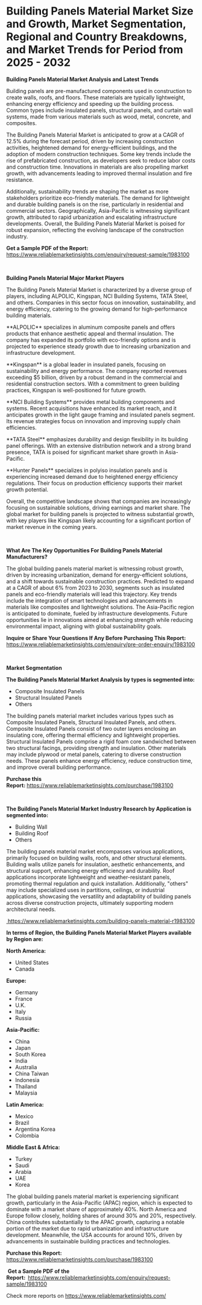 <p><h1>Building Panels Material Market Size and Growth, Market Segmentation, Regional and Country Breakdowns, and Market Trends for Period from 2025 -  2032</h1></p><p><strong>Building Panels Material Market Analysis and Latest Trends</strong></p>
<p><p>Building panels are pre-manufactured components used in construction to create walls, roofs, and floors. These materials are typically lightweight, enhancing energy efficiency and speeding up the building process. Common types include insulated panels, structural panels, and curtain wall systems, made from various materials such as wood, metal, concrete, and composites.</p><p>The Building Panels Material Market is anticipated to grow at a CAGR of 12.5% during the forecast period, driven by increasing construction activities, heightened demand for energy-efficient buildings, and the adoption of modern construction techniques. Some key trends include the rise of prefabricated construction, as developers seek to reduce labor costs and construction time. Innovations in materials are also propelling market growth, with advancements leading to improved thermal insulation and fire resistance.</p><p>Additionally, sustainability trends are shaping the market as more stakeholders prioritize eco-friendly materials. The demand for lightweight and durable building panels is on the rise, particularly in residential and commercial sectors. Geographically, Asia-Pacific is witnessing significant growth, attributed to rapid urbanization and escalating infrastructure developments. Overall, the Building Panels Material Market is poised for robust expansion, reflecting the evolving landscape of the construction industry.</p></p>
<p><strong>Get a Sample PDF of the Report:&nbsp;</strong> <a href="https://www.reliablemarketinsights.com/enquiry/request-sample/1983100?utm_campaign=3196&utm_medium=2&utm_source=Github&utm_content=ia&utm_term=03042025&utm_id=building-panels-material">https://www.reliablemarketinsights.com/enquiry/request-sample/1983100</a></p>
<p>&nbsp;</p>
<p><strong>Building Panels Material Major Market Players</strong></p>
<p><p>The Building Panels Material Market is characterized by a diverse group of players, including ALPOLIC, Kingspan, NCI Building Systems, TATA Steel, and others. Companies in this sector focus on innovation, sustainability, and energy efficiency, catering to the growing demand for high-performance building materials.</p><p>**ALPOLIC** specializes in aluminum composite panels and offers products that enhance aesthetic appeal and thermal insulation. The company has expanded its portfolio with eco-friendly options and is projected to experience steady growth due to increasing urbanization and infrastructure development.</p><p>**Kingspan** is a global leader in insulated panels, focusing on sustainability and energy performance. The company reported revenues exceeding $5 billion, driven by a robust demand in the commercial and residential construction sectors. With a commitment to green building practices, Kingspan is well-positioned for future growth.</p><p>**NCI Building Systems** provides metal building components and systems. Recent acquisitions have enhanced its market reach, and it anticipates growth in the light gauge framing and insulated panels segment. Its revenue strategies focus on innovation and improving supply chain efficiencies.</p><p>**TATA Steel** emphasizes durability and design flexibility in its building panel offerings. With an extensive distribution network and a strong brand presence, TATA is poised for significant market share growth in Asia-Pacific.</p><p>**Hunter Panels** specializes in polyiso insulation panels and is experiencing increased demand due to heightened energy efficiency regulations. Their focus on production efficiency supports their market growth potential.</p><p>Overall, the competitive landscape shows that companies are increasingly focusing on sustainable solutions, driving earnings and market share. The global market for building panels is projected to witness substantial growth, with key players like Kingspan likely accounting for a significant portion of market revenue in the coming years.</p></p>
<p>&nbsp;</p>
<p><strong>What Are The Key Opportunities For Building Panels Material Manufacturers?</strong></p>
<p><p>The global building panels material market is witnessing robust growth, driven by increasing urbanization, demand for energy-efficient solutions, and a shift towards sustainable construction practices. Predicted to expand at a CAGR of about 6% from 2023 to 2030, segments such as insulated panels and eco-friendly materials will lead this trajectory. Key trends include the integration of smart technologies and advancements in materials like composites and lightweight solutions. The Asia-Pacific region is anticipated to dominate, fueled by infrastructure developments. Future opportunities lie in innovations aimed at enhancing strength while reducing environmental impact, aligning with global sustainability goals.</p></p>
<p><strong>Inquire or Share Your Questions If Any Before Purchasing This Report:</strong> <a href="https://www.reliablemarketinsights.com/enquiry/pre-order-enquiry/1983100?utm_campaign=3196&utm_medium=2&utm_source=Github&utm_content=ia&utm_term=03042025&utm_id=building-panels-material">https://www.reliablemarketinsights.com/enquiry/pre-order-enquiry/1983100</a></p>
<p>&nbsp;</p>
<p><strong>Market Segmentation</strong></p>
<p><strong>The Building Panels Material Market Analysis by types is segmented into:</strong></p>
<p><ul><li>Composite Insulated Panels</li><li>Structural Insulated Panels</li><li>Others</li></ul></p>
<p><p>The building panels material market includes various types such as Composite Insulated Panels, Structural Insulated Panels, and others. Composite Insulated Panels consist of two outer layers enclosing an insulating core, offering thermal efficiency and lightweight properties. Structural Insulated Panels comprise a rigid foam core sandwiched between two structural facings, providing strength and insulation. Other materials may include plywood or metal panels, catering to diverse construction needs. These panels enhance energy efficiency, reduce construction time, and improve overall building performance.</p></p>
<p><strong>Purchase this Report:&nbsp;</strong><a href="https://www.reliablemarketinsights.com/purchase/1983100?utm_campaign=3196&utm_medium=2&utm_source=Github&utm_content=ia&utm_term=03042025&utm_id=building-panels-material">https://www.reliablemarketinsights.com/purchase/1983100</a></p>
<p>&nbsp;</p>
<p><strong>The Building Panels Material Market Industry Research by Application is segmented into:</strong></p>
<p><ul><li>Building Wall</li><li>Building Roof</li><li>Others</li></ul></p>
<p><p>The building panels material market encompasses various applications, primarily focused on building walls, roofs, and other structural elements. Building walls utilize panels for insulation, aesthetic enhancements, and structural support, enhancing energy efficiency and durability. Roof applications incorporate lightweight and weather-resistant panels, promoting thermal regulation and quick installation. Additionally, "others" may include specialized uses in partitions, ceilings, or industrial applications, showcasing the versatility and adaptability of building panels across diverse construction projects, ultimately supporting modern architectural needs.</p></p>
<p><a href="https://www.reliablemarketinsights.com/building-panels-material-r1983100?utm_campaign=3196&utm_medium=2&utm_source=Github&utm_content=ia&utm_term=03042025&utm_id=building-panels-material">&nbsp;https://www.reliablemarketinsights.com/building-panels-material-r1983100</a></p>
<p><strong>In terms of Region, the Building Panels Material Market Players available by Region are:</strong></p>
<p>
    <p> <strong> North America: </strong>
        <ul>
            <li>United States</li>
            <li>Canada</li>
        </ul>
        </p> 
    <p> <strong> Europe: </strong>
        <ul>
            <li>Germany</li>
            <li>France</li>
            <li>U.K.</li>
            <li>Italy</li>
            <li>Russia</li>
        </ul>
        </p> 
    <p> <strong> Asia-Pacific: </strong>
        <ul>
            <li>China</li>
            <li>Japan</li>
            <li>South Korea</li>
            <li>India</li>
            <li>Australia</li>
            <li>China Taiwan</li>
            <li>Indonesia</li>
            <li>Thailand</li>
            <li>Malaysia</li>
        </ul>
        </p> 
    <p> <strong> Latin America: </strong>
        <ul>
            <li>Mexico</li>
            <li>Brazil</li>
            <li>Argentina Korea</li>
            <li>Colombia</li>
        </ul>
        </p> 
    <p> <strong> Middle East & Africa: </strong>
        <ul>
            <li>Turkey</li>
            <li>Saudi</li>
            <li>Arabia</li>
            <li>UAE</li>
            <li>Korea</li>
        </ul>
    </p>
    </p>
<p><p>The global building panels material market is experiencing significant growth, particularly in the Asia-Pacific (APAC) region, which is expected to dominate with a market share of approximately 40%. North America and Europe follow closely, holding shares of around 30% and 20%, respectively. China contributes substantially to the APAC growth, capturing a notable portion of the market due to rapid urbanization and infrastructure development. Meanwhile, the USA accounts for around 10%, driven by advancements in sustainable building practices and technologies.</p></p>
<p><strong>Purchase this Report: </strong><a href="https://www.reliablemarketinsights.com/purchase/1983100?utm_campaign=3196&utm_medium=2&utm_source=Github&utm_content=ia&utm_term=03042025&utm_id=building-panels-material">https://www.reliablemarketinsights.com/purchase/1983100</a></p>
<p>&nbsp;<strong>Get a Sample PDF of the Report:&nbsp;&nbsp;</strong><a href="https://www.reliablemarketinsights.com/enquiry/request-sample/1983100?utm_campaign=3196&utm_medium=2&utm_source=Github&utm_content=ia&utm_term=03042025&utm_id=building-panels-material">https://www.reliablemarketinsights.com/enquiry/request-sample/1983100</a></p>
<p><strong></strong></p>
<p>Check more reports on <a href="https://www.reliablemarketinsights.com/?utm_campaign=3196&utm_medium=2&utm_source=Github&utm_content=ia&utm_term=03042025&utm_id=building-panels-material">https://www.reliablemarketinsights.com/</a></p>
